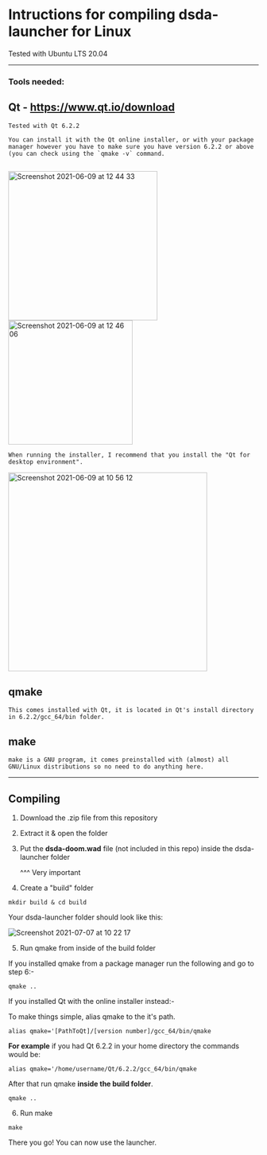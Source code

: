 # Intructions for compiling dsda-launcher for Linux

Tested with Ubuntu LTS 20.04

___

### Tools needed:

## Qt - https://www.qt.io/download
```
Tested with Qt 6.2.2

You can install it with the Qt online installer, or with your package manager however you have to make sure you have version 6.2.2 or above (you can check using the `qmake -v` command.


```
<img width="300" alt="Screenshot 2021-06-09 at 12 44 33" src="https://user-images.githubusercontent.com/82064173/121386518-fbd48c00-c941-11eb-8abc-bc2e1e7e5a69.png"><img width="250" alt="Screenshot 2021-06-09 at 12 46 06" src="https://user-images.githubusercontent.com/82064173/121386962-33433880-c942-11eb-9528-a3923dc4ee52.png">
```
When running the installer, I recommend that you install the "Qt for desktop environment".
```
<img width="400" alt="Screenshot 2021-06-09 at 10 56 12" src="https://user-images.githubusercontent.com/82064173/121387513-a351be80-c942-11eb-9962-536a66c03689.png">

## qmake
```
This comes installed with Qt, it is located in Qt's install directory in 6.2.2/gcc_64/bin folder.
```

## make
```
make is a GNU program, it comes preinstalled with (almost) all GNU/Linux distributions so no need to do anything here.
```
___
## Compiling

1. Download the .zip file from this repository

2. Extract it & open the folder
 
3. Put the **dsda-doom.wad** file (not included in this repo) inside the dsda-launcher folder

      ^^^ Very important

4. Create a "build" folder
```
mkdir build & cd build
```

Your dsda-launcher folder should look like this: 

![Screenshot 2021-07-07 at 10 22 17](https://user-images.githubusercontent.com/82064173/124734657-40395480-df0d-11eb-81c1-fd19231c5035.jpg)


5. Run qmake from inside of the build folder

If you installed qmake from a package manager run the following and go to step 6:-
```
qmake ..
```

If you installed Qt with the online installer instead:-

To make things simple, alias qmake to the it's path.
```
alias qmake='[PathToQt]/[version number]/gcc_64/bin/qmake
```
**For example** if you had Qt 6.2.2 in your home directory the commands would be:
```
alias qmake='/home/username/Qt/6.2.2/gcc_64/bin/qmake
```
After that run qmake **inside the build folder**.
```
qmake ..
```

6. Run make
```
make
```

There you go!
You can now use the launcher.
